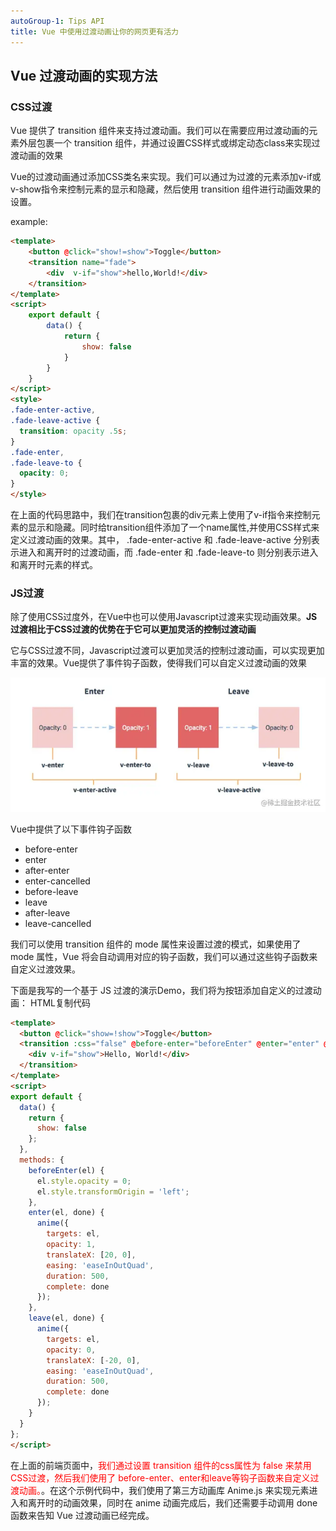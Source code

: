 ```yaml
---
autoGroup-1: Tips API
title: Vue 中使用过渡动画让你的网页更有活力
---
```


## Vue 过渡动画的实现方法
### CSS过渡
Vue 提供了 transition 组件来支持过渡动画。我们可以在需要应用过渡动画的元素外层包裹一个 transition 组件，并通过设置CSS样式或绑定动态class来实现过渡动画的效果

Vue的过渡动画通过添加CSS类名来实现。我们可以通过为过渡的元素添加v-if或v-show指令来控制元素的显示和隐藏，然后使用 transition 组件进行动画效果的设置。

example:
```html
<template>
    <button @click="show!=show">Toggle</button>
    <transition name="fade">
        <div  v-if="show">hello,World!</div>
    </transition>
</template>
<script>
    export default {
        data() {
            return {
                show: false
            }
        }
    }
</script>
<style>
.fade-enter-active,
.fade-leave-active {
  transition: opacity .5s;
}
.fade-enter,
.fade-leave-to {
  opacity: 0;
}
</style>
```
在上面的代码思路中，我们在transition包裹的div元素上使用了v-if指令来控制元素的显示和隐藏。同时给transition组件添加了一个name属性,并使用CSS样式来定义过渡动画的效果。其中， .fade-enter-active 和 .fade-leave-active 分别表示进入和离开时的过渡动画，而 .fade-enter 和 .fade-leave-to 则分别表示进入和离开时元素的样式。

### JS过渡
除了使用CSS过度外，在Vue中也可以使用Javascript过渡来实现动画效果。**JS过渡相比于CSS过渡的优势在于它可以更加灵活的控制过渡动画**

它与CSS过渡不同，Javascript过渡可以更加灵活的控制过渡动画，可以实现更加丰富的效果。Vue提供了事件钩子函数，使得我们可以自定义过渡动画的效果

![过渡动画](./images/1fc620213d2944d0a0a378a77e78b0d1~tplv-k3u1fbpfcp-zoom-in-crop-mark_1512_0_0_0.png)

Vue中提供了以下事件钩子函数

- before-enter
- enter
- after-enter
- enter-cancelled
- before-leave
- leave
- after-leave
- leave-cancelled

我们可以使用 transition 组件的 mode 属性来设置过渡的模式，如果使用了 mode 属性，Vue 将会自动调用对应的钩子函数，我们可以通过这些钩子函数来自定义过渡效果。

下面是我写的一个基于 JS 过渡的演示Demo，我们将为按钮添加自定义的过渡动画：
HTML复制代码
```html
<template>
  <button @click="show=!show">Toggle</button>
  <transition :css="false" @before-enter="beforeEnter" @enter="enter" @leave="leave">
    <div v-if="show">Hello, World!</div>
  </transition>
</template>
<script>
export default {
  data() {
    return {
      show: false
    };
  },
  methods: {
    beforeEnter(el) {
      el.style.opacity = 0;
      el.style.transformOrigin = 'left';
    },
    enter(el, done) {
      anime({
        targets: el,
        opacity: 1,
        translateX: [20, 0],
        easing: 'easeInOutQuad',
        duration: 500,
        complete: done
      });
    },
    leave(el, done) {
      anime({
        targets: el,
        opacity: 0,
        translateX: [-20, 0],
        easing: 'easeInOutQuad',
        duration: 500,
        complete: done
      });
    }
  }
};
</script>
```
在上面的前端页面中，<span style="color: red">我们通过设置 transition 组件的css属性为 false 来禁用CSS过渡，然后我们使用了 before-enter、enter和leave等钩子函数来自定义过渡动画。</span>。在这个示例代码中，我们使用了第三方动画库 Anime.js 来实现元素进入和离开时的动画效果，同时在 anime 动画完成后，我们还需要手动调用 done 函数来告知 Vue 过渡动画已经完成。
